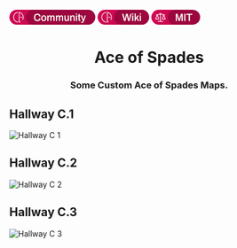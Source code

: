 [![Community](https://raw.githubusercontent.com/CorellanStoma/CorellanStoma/master/shields/community.png)](https://discord.gg/8W8E39Z)
[![Wiki](https://raw.githubusercontent.com/CorellanStoma/CorellanStoma/master/shields/wiki.png)](https://crearts.wiki/)
[![License](https://raw.githubusercontent.com/CorellanStoma/CorellanStoma/master/shields/license.png)](https://raw.githubusercontent.com/CorellanStoma/Ace-of-Spades/main/license.md)

<h1 align=center> Ace of Spades</h1>
<h3 align=center> Some Custom Ace of Spades Maps. </h3>

## Hallway C.1
![Hallway C 1](https://user-images.githubusercontent.com/58918358/116804824-40d6f880-ab22-11eb-8464-20db0efd01e2.png)

## Hallway C.2
![Hallway C 2](https://user-images.githubusercontent.com/58918358/116804825-42082580-ab22-11eb-9e7b-7b1645932c98.png)

## Hallway C.3
![Hallway C 3](https://user-images.githubusercontent.com/58918358/116804826-42a0bc00-ab22-11eb-945b-4db3c1b869ca.png)
